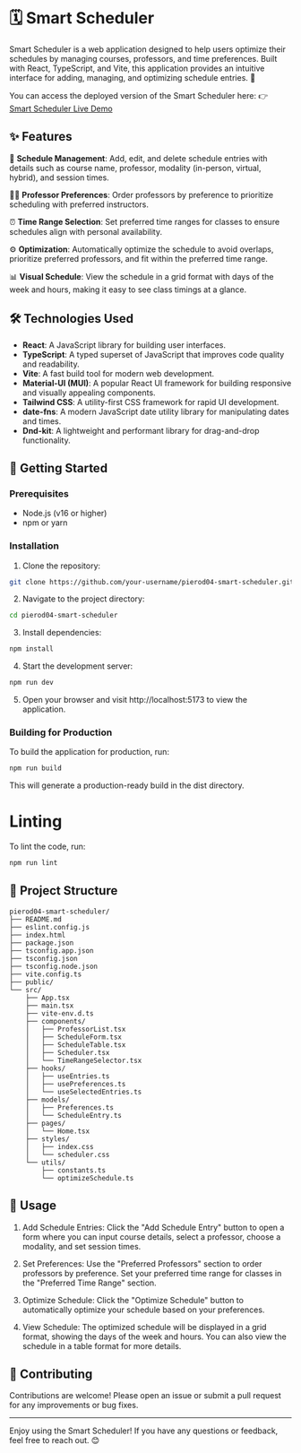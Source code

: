 # 🗓️ Smart Scheduler
Smart Scheduler is a web application designed to help users optimize their schedules by managing courses, professors, and time preferences. Built with React, TypeScript, and Vite, this application provides an intuitive interface for adding, managing, and optimizing schedule entries. 🚀

You can access the deployed version of the Smart Scheduler here:
👉 [Smart Scheduler Live Demo](https://smart-scheduler.netlify.app)

## ✨ Features
📅 **Schedule Management**: Add, edit, and delete schedule entries with details such as course name, professor, modality (in-person, virtual, hybrid), and session times.

👨‍🏫 **Professor Preferences**: Order professors by preference to prioritize scheduling with preferred instructors.

⏰ **Time Range Selection**: Set preferred time ranges for classes to ensure schedules align with personal availability.

⚙️ **Optimization**: Automatically optimize the schedule to avoid overlaps, prioritize preferred professors, and fit within the preferred time range.

📊 **Visual Schedule**: View the schedule in a grid format with days of the week and hours, making it easy to see class timings at a glance.

## 🛠️ Technologies Used
- **React**: A JavaScript library for building user interfaces.
- **TypeScript**: A typed superset of JavaScript that improves code quality and readability.
- **Vite**: A fast build tool for modern web development.
- **Material-UI (MUI)**: A popular React UI framework for building responsive and visually appealing components.
- **Tailwind CSS**: A utility-first CSS framework for rapid UI development.
- **date-fns**: A modern JavaScript date utility library for manipulating dates and times.
- **Dnd-kit**: A lightweight and performant library for drag-and-drop functionality.

## 🚀 Getting Started
### Prerequisites
- Node.js (v16 or higher)
- npm or yarn

### Installation
1. Clone the repository:
```bash
git clone https://github.com/your-username/pierod04-smart-scheduler.git
```
2. Navigate to the project directory:
```bash
cd pierod04-smart-scheduler
```
3. Install dependencies:
```bash
npm install
```

4. Start the development server:
```bash
npm run dev
```
5. Open your browser and visit http://localhost:5173 to view the application.

### Building for Production
To build the application for production, run:
```bash
npm run build
``` 

This will generate a production-ready build in the dist directory.

# Linting
To lint the code, run:

```bash
npm run lint
```

## 📂 Project Structure
```
pierod04-smart-scheduler/
├── README.md
├── eslint.config.js
├── index.html
├── package.json
├── tsconfig.app.json
├── tsconfig.json
├── tsconfig.node.json
├── vite.config.ts
├── public/
└── src/
    ├── App.tsx
    ├── main.tsx
    ├── vite-env.d.ts
    ├── components/
    │   ├── ProfessorList.tsx
    │   ├── ScheduleForm.tsx
    │   ├── ScheduleTable.tsx
    │   ├── Scheduler.tsx
    │   └── TimeRangeSelector.tsx
    ├── hooks/
    │   ├── useEntries.ts
    │   ├── usePreferences.ts
    │   └── useSelectedEntries.ts
    ├── models/
    │   ├── Preferences.ts
    │   └── ScheduleEntry.ts
    ├── pages/
    │   └── Home.tsx
    ├── styles/
    │   ├── index.css
    │   └── scheduler.css
    └── utils/
        ├── constants.ts
        └── optimizeSchedule.ts
```

## 🎯 Usage
1. Add Schedule Entries: Click the "Add Schedule Entry" button to open a form where you can input course details, select a professor, choose a modality, and set session times.

2. Set Preferences: Use the "Preferred Professors" section to order professors by preference. Set your preferred time range for classes in the "Preferred Time Range" section.

3. Optimize Schedule: Click the "Optimize Schedule" button to automatically optimize your schedule based on your preferences.

4. View Schedule: The optimized schedule will be displayed in a grid format, showing the days of the week and hours. You can also view the schedule in a table format for more details.

## 🤝 Contributing
Contributions are welcome! Please open an issue or submit a pull request for any improvements or bug fixes.

---

Enjoy using the Smart Scheduler! If you have any questions or feedback, feel free to reach out. 😊